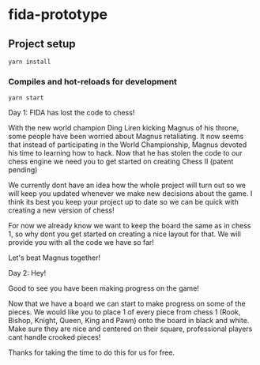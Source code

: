 # fida-prototype

## Project setup
```
yarn install
```

### Compiles and hot-reloads for development
```
yarn start
```

Day 1:
FIDA has lost the code to chess!

With the new world champion Ding Liren kicking Magnus of his throne, some people have been worried about Magnus retaliating.
It now seems that instead of participating in the World Championship, Magnus devoted his time to learning how to hack.
Now that he has stolen the code to our chess engine we need you to get started on creating Chess II (patent pending)

We currently dont have an idea how the whole project will turn out so we will keep you updated whenever we make new decisions about the game.
I think its best you keep your project up to date so we can be quick with creating a new version of chess!

For now we already know we want to keep the board the same as in chess 1, so why dont you get started on creating a nice layout for that.
We will provide you with all the code we have so far!

Let's beat Magnus together!

Day 2:
Hey!

Good to see you have been making progress on the game!

Now that we have a board we can start to make progress on some of the pieces.
We would like you to place 1 of every piece from chess 1 (Rook, Bishop, Knight, Queen, King and Pawn) onto the board in black and white.
Make sure they are nice and centered on their square, professional players cant handle crooked pieces!

Thanks for taking the time to do this for us for free.
